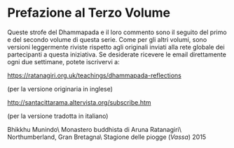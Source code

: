 Prefazione al Terzo Volume
==========================

Queste strofe del Dhammapada e il loro commento sono il seguito del
primo e del secondo volume di questa serie. Come per gli altri volumi,
sono versioni leggermente riviste rispetto agli originali inviati alla
rete globale dei partecipanti a questa iniziativa. Se desiderate
ricevere le email direttamente ogni due settimane, potete iscrivervi a:

<https://ratanagiri.org.uk/teachings/dhammapada-reflections>

(per la versione originaria in inglese)

<http://santacittarama.altervista.org/subscribe.htm>

(per la versione tradotta in italiano)

Bhikkhu Munindo\\
Monastero buddhista di Aruna Ratanagiri\\
Northumberland, Gran Bretagna\\
Stagione delle piogge (*Vassa*) 2015
